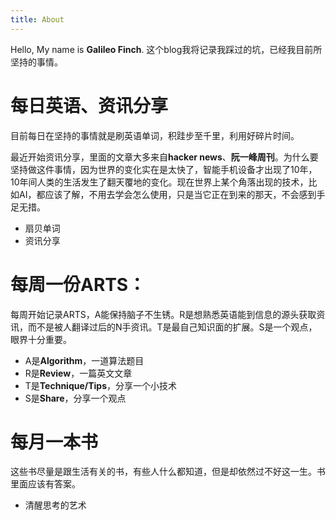 ```yaml
---
title: About
---
```


Hello, My name is **Galileo Finch**.
这个blog我将记录我踩过的坑，已经我目前所坚持的事情。

# 每日英语、资讯分享

目前每日在坚持的事情就是刷英语单词，积跬步至千里，利用好碎片时间。

最近开始资讯分享，里面的文章大多来自**hacker news**、**阮一峰周刊**。为什么要坚持做这件事情，因为世界的变化实在是太快了，智能手机设备才出现了10年，10年间人类的生活发生了翻天覆地的变化。现在世界上某个角落出现的技术，比如AI，都应该了解，不用去学会怎么使用，只是当它正在到来的那天，不会感到手足无措。

* 扇贝单词
* 资讯分享

# 每周一份ARTS：

每周开始记录ARTS，A能保持脑子不生锈。R是想熟悉英语能到信息的源头获取资讯，而不是被人翻译过后的N手资讯。T是最自己知识面的扩展。S是一个观点，眼界十分重要。

* A是**Algorithm**，一道算法题目
* R是**Review**，一篇英文文章
* T是**Technique/Tips**，分享一个小技术
* S是**Share**，分享一个观点

# 每月一本书

这些书尽量是跟生活有关的书，有些人什么都知道，但是却依然过不好这一生。书里面应该有答案。

* 清醒思考的艺术
